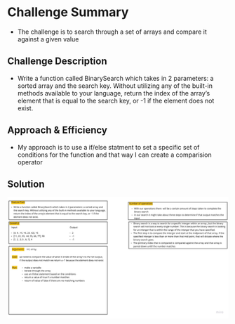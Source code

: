 # Challenge Summary

- The challenge is to search through a set of arrays and compare it against a given value

## Challenge Description

- Write a function called BinarySearch which takes in 2 parameters: a sorted array and the search key. Without utilizing any of the built-in methods available to your language, return the index of the array’s element that is equal to the search key, or -1 if the element does not exist.

## Approach & Efficiency

- My approach is to use a if/else statment to set a specific set of conditions for the function and that way I can create a comparision operator

## Solution 

![Solution Code](../Assets/code_challenge_02WB.jpg)
